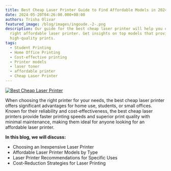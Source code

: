 ```yaml
---
title: Best Cheap Laser Printer Guide to Find Affordable Models in 2024
date: 2024-05-20T04:26:00.000+08:00
authors: Trisha Olivar
featured_image: /blog/images/ingoude.-2-.png
description: Our guide for the best cheap laser printer will help you choose the
  right affordable laser printer. Get insights on top models that provide
  high-quality prints.
tags:
  - Student Printing
  - Home Office Printing
  - Cost-effective printing
  - Printer models
  - laser toner
  - affordable printer
  - Cheap Laser Printer
---
```

[![Best Cheap Laser Printer](/blog/images/ingoude.-2-.png "Best Cheap Laser Printer")](/blog/images/ingoude.-2-.png)

When choosing the right printer for your needs, the best cheap laser printer offers significant advantages for home use, students, or small offices. Known for their reliability and cost-effectiveness, the best cheap laser printers provide faster printing speeds and superior print quality with minimal maintenance, making them ideal for anyone looking for an affordable laser printer.

**In this blog, we will discuss:**

* Choosing an Inexpensive Laser Printer
* Affordable Laser Printer Models by Type
* Laser Printer Recommendations for Specific Uses
* Cost-Reduction Strategies for Laser Printing
